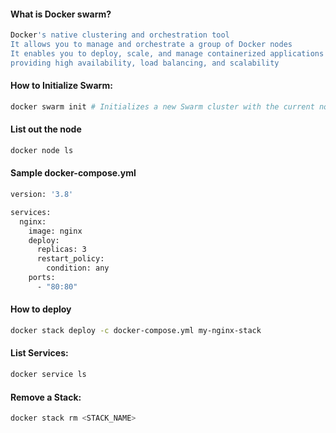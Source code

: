 #### What is Docker swarm?
```sh
Docker's native clustering and orchestration tool
It allows you to manage and orchestrate a group of Docker nodes
It enables you to deploy, scale, and manage containerized applications across multiple hosts,
providing high availability, load balancing, and scalability
```
#### How to Initialize Swarm:
```sh
docker swarm init # Initializes a new Swarm cluster with the current node as the manager.
```
#### List out the node
```sh
docker node ls
```
#### Sample docker-compose.yml
```sh
version: '3.8'

services:
  nginx:
    image: nginx
    deploy:
      replicas: 3
      restart_policy:
        condition: any
    ports:
      - "80:80"
```
#### How to deploy
```sh
docker stack deploy -c docker-compose.yml my-nginx-stack
```
#### List Services:
```sh
docker service ls
```
#### Remove a Stack:
```sh
docker stack rm <STACK_NAME>
```
